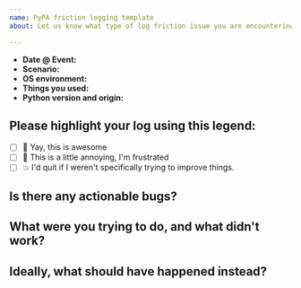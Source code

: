 ```yaml
---
name: PyPA friction logging template
about: Let us know what type of log friction issue you are encountering on PyPI

---
```


* **Date @ Event:** <!--for example: 5/14/2018 @ PyCon Cleveland Sprints -->
* **Scenario:** <!--for example: I’m trying to install pandas -->
* **OS environment:** <!--for example: Windows 10, macOS 10.13, or Ubuntu 18.04 -->
* **Things you used:** <!--for example: pip, warehouse, setuptools, etc... -->
* **Python version and origin:** <!--for example: Python 3.6.0 from apt -->


## Please highlight your log using this legend:
- [ ] :art: Yay, this is awesome
- [ ] :tophat: This is a little annoying, I'm frustrated
- [ ] :boom: I'd quit if I weren't specifically trying to improve things.

## Is there any actionable bugs?
<!-- If any please link to the bug on GitHub -->

## What were you trying to do, and what didn't work?
<!--For example: I was trying to install pandas on Windows and pip made my cat turn purple -->

## Ideally, what should have happened instead?
<!--Feel free to be blunt! -->
